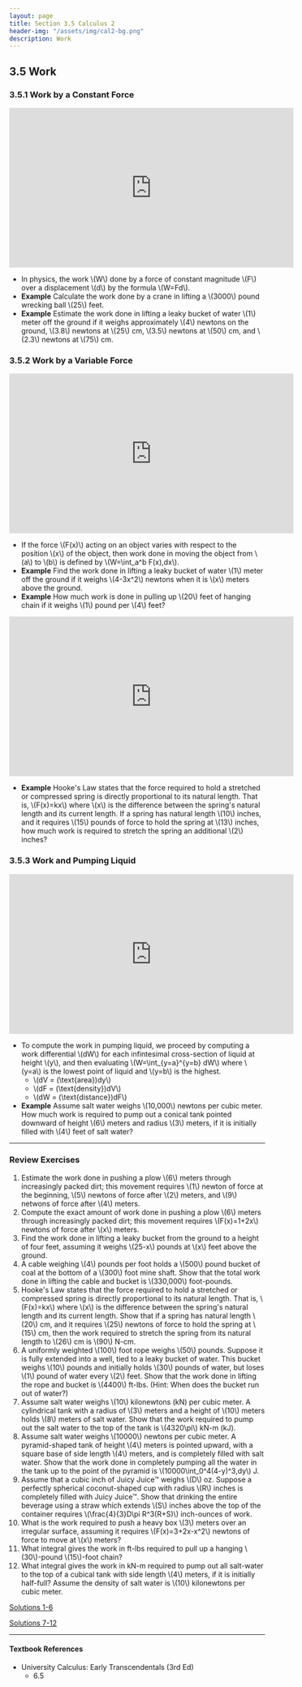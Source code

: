 ```yaml
---
layout: page
title: Section 3.5 Calculus 2
header-img: "/assets/img/cal2-bg.png"
description: Work
---
```


## 3.5 Work

### 3.5.1 Work by a Constant Force

<iframe width="560" height="315" src="https://www.youtube.com/embed/YYrV6D_KMI8" frameborder="0" allowfullscreen></iframe>

- In physics, the work \\(W\\) done by a force of constant magnitude \\(F\\)
  over a displacement \\(d\\) by the formula \\(W=Fd\\).
- **Example** Calculate the work done by a crane in lifting a \\(3000\\) pound
  wrecking ball \\(25\\) feet.
- **Example** Estimate the work done in lifting a leaky bucket of water
  \\(1\\) meter off the ground if it weighs approximately
  \\(4\\) newtons on the ground,
  \\(3.8\\) newtons at \\(25\\) cm,
  \\(3.5\\) newtons at \\(50\\) cm,
  and \\(2.3\\) newtons at \\(75\\) cm.

### 3.5.2 Work by a Variable Force

<iframe width="560" height="315" src="https://www.youtube.com/embed/23-AT2qLE1o" frameborder="0" allowfullscreen></iframe>

- If the force \\(F(x)\\) acting on an object varies with respect to the
  position \\(x\\) of the object, then work done in moving the object from
  \\(a\\) to \\(b\\) is defined by \\(W=\int_a^b F(x)\,dx\\).
- **Example** Find the work done in lifting a leaky bucket of water \\(1\\)
  meter off the ground if it weighs \\(4-3x^2\\) newtons when it is
  \\(x\\) meters above the ground.
- **Example** How much work is done in pulling up \\(20\\) feet of
  hanging chain if it weighs \\(1\\) pound per \\(4\\) feet?

<iframe width="560" height="315" src="https://www.youtube.com/embed/yjcRyJDj5dM" frameborder="0" allowfullscreen></iframe>

- **Example** Hooke's Law states that the force required to hold
  a stretched or compressed spring is directly proportional to its
  natural length. That is, \\(F(x)=kx\\) where \\(x\\) is the difference
  between the spring's natural length and its current length.
  If a spring has natural length \\(10\\) inches, and it requires
  \\(15\\) pounds of force to hold the spring at \\(13\\) inches,
  how much work is required to stretch the spring an additional
  \\(2\\) inches?

### 3.5.3 Work and Pumping Liquid

<iframe width="560" height="315" src="https://www.youtube.com/embed/682QxafIkv4" frameborder="0" allowfullscreen></iframe><!-- TODO could be streamlined -->

- To compute the work in pumping liquid, we proceed by computing a
  work differential \\(dW\\) for each infintesimal cross-section of liquid
  at height \\(y\\), and then evaluating \\(W=\int_{y=a}^{y=b} dW\\)
  where \\(y=a\\) is the lowest point of liquid and \\(y=b\\) is the
  highest.
    - \\(dV = (\text{area})dy\\)
    - \\(dF = (\text{density})dV\\)
    - \\(dW = (\text{distance})dF\\)
- **Example** Assume salt water weighs \\(10,000\\) newtons per
  cubic meter. How much work is required to pump out a conical tank
  pointed downward
  of height \\(6\\) meters and radius \\(3\\) meters, if it is initially
  filled with \\(4\\) feet of salt water?

---

### Review Exercises

1.  Estimate the work done in pushing a plow \\(6\\) meters through
    increasingly packed dirt; this movement requires \\(1\\) newton of force
    at the beginning, \\(5\\) newtons of force after \\(2\\) meters,
    and \\(9\\) netwons of force after \\(4\\) meters.
2.  Compute the exact amount of work done in pushing a plow \\(6\\) meters
    through increasingly packed dirt; this movement requires
    \\(F(x)=1+2x\\) newtons of force after \\(x\\) meters.
3.  Find the work done in lifting a leaky bucket from the ground to
    a height of four feet, assuming it weighs
    \\(25-x\\) pounds at \\(x\\) feet above the ground.
4.  A cable weighing \\(4\\) pounds per foot holds a \\(500\\) pound bucket of
    coal at the bottom of a \\(300\\) foot mine shaft. Show that the
    total work done in lifting the cable and bucket is
    \\(330,000\\) foot-pounds.
5.  Hooke's Law states that the force required to hold
    a stretched or compressed spring is directly proportional to its
    natural length. That is, \\(F(x)=kx\\) where \\(x\\) is the difference
    between the spring's natural length and its current length.
    Show that if a spring has natural length \\(20\\) cm, and it requires
    \\(25\\) newtons of force to hold the spring at \\(15\\) cm,
    then the work required to stretch the spring from its natural length
    to \\(26\\) cm is \\(90\\) N-cm.
6.  A uniformly weighted \\(100\\) foot rope weighs \\(50\\) pounds.
    Suppose it is fully extended into a well, tied to a leaky bucket of
    water. This bucket weighs \\(10\\) pounds and
    initially holds \\(30\\) pounds of water,
    but loses \\(1\\) pound of water every \\(2\\) feet. Show that
    the work done in lifting the rope and bucket is \\(4400\\) ft-lbs.
    (Hint: When does the bucket run out of water?)
7.  Assume salt water weighs \\(10\\) kilonewtons (kN) per cubic meter.
    A cylindrical tank with a radius of \\(3\\) meters and a height of
    \\(10\\) meters holds \\(8\\) meters of salt water. Show that
    the work required to pump out the salt water to the top of the tank
    is \\(4320\pi\\) kN-m (kJ).
8.  Assume salt water weighs \\(10000\\) newtons per cubic meter.
    A pyramid-shaped tank of height \\(4\\) meters is pointed upward,
    with a square base of side length \\(4\\) meters, and is completely
    filled with salt water. Show that the
    work done in completely pumping all the water in the tank up to the
    point of the pyramid is \\(10000\int_0^4(4-y)^3\,dy\\) J.
9.  Assume that a cubic inch of Juicy Juice™ weighs \\(D\\) oz.
    Suppose a perfectly spherical coconut-shaped cup with radius \\(R\\)
    inches is completely filled with Juicy Juice™. Show that drinking
    the entire beverage using a straw which extends \\(S\\) inches above
    the top of the container requires
    \\(\frac{4}{3}D\pi R^3(R+S)\\) inch-ounces of work.
10. What is the work required to push a heavy box \\(3\\) meters over
    an irregular surface, assuming it requires \\(F(x)=3+2x-x^2\\) newtons
    of force to move at \\(x\\) meters?
11. What integral gives the work in ft-lbs
    required to pull up a hanging \\(30\\)-pound \\(15\\)-foot chain?
12. What integral gives the work in kN-m required to
    pump out all salt-water to the top of a cubical tank with side length
    \\(4\\) meters, if it is initially half-full? Assume the
    density of salt water is \\(10\\) kilonewtons per cubic meter.

[Solutions 1-6](/resources/calculus2/solutions/3.5a.pdf)

[Solutions 7-12](/resources/calculus2/solutions/3.5b.pdf)

---

#### Textbook References

- University Calculus: Early Transcendentals (3rd Ed)
    - 6.5
